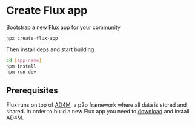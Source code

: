 # Create Flux app

Bootstrap a new [Flux](https://fluxsocial.io) app for your community

```
npx create-flux-app
```

Then install deps and start building

```bash [npm]
cd [app-name]
npm install
npm run dev
```

## Prerequisites

Flux runs on top of [AD4M](https://ad4m.dev), a p2p framework where all data is stored and shared. In order to build a new Flux app you need to [download](https://ad4m.dev/download) and install AD4M.
